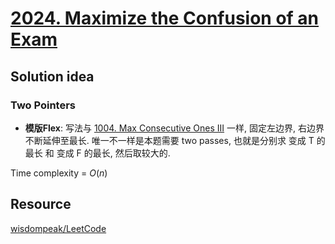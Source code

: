 # [2024. Maximize the Confusion of an Exam](https://leetcode.com/problems/maximize-the-confusion-of-an-exam/description/)

## Solution idea

### Two Pointers
* **模版Flex**: 写法与 [1004. Max Consecutive Ones III](https://leetcode.com/problems/max-consecutive-ones-iii/description/) 一样, 固定左边界, 右边界不断延伸至最长. 唯一不一样是本题需要 two passes, 也就是分别求 变成 T 的最长 和 变成 F 的最长, 然后取较大的.

Time complexity = $O(n)$

## Resource
[wisdompeak/LeetCode](https://github.com/wisdompeak/LeetCode/tree/master/Two_Pointers/2024.Maximize-the-Confusion-of-an-Exam)